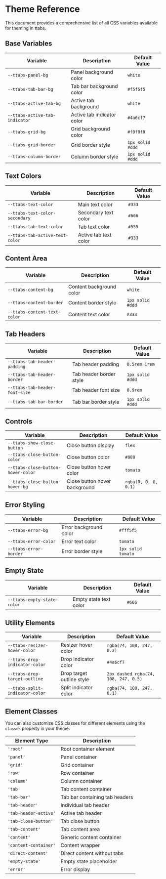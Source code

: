 # Theme Reference

This document provides a comprehensive list of all CSS variables available for theming in ttabs.

## Base Variables

| Variable | Description | Default Value |
| --- | --- | --- |
| `--ttabs-panel-bg` | Panel background color | `white` |
| `--ttabs-tab-bar-bg` | Tab bar background color | `#f5f5f5` |
| `--ttabs-active-tab-bg` | Active tab background | `white` |
| `--ttabs-active-tab-indicator` | Active tab indicator color | `#4a6cf7` |
| `--ttabs-grid-bg` | Grid background color | `#f0f0f0` |
| `--ttabs-grid-border` | Grid border style | `1px solid #ddd` |
| `--ttabs-column-border` | Column border style | `1px solid #ddd` |

## Text Colors

| Variable | Description | Default Value |
| --- | --- | --- |
| `--ttabs-text-color` | Main text color | `#333` |
| `--ttabs-text-color-secondary` | Secondary text color | `#666` |
| `--ttabs-tab-text-color` | Tab text color | `#555` |
| `--ttabs-tab-active-text-color` | Active tab text color | `#333` |

## Content Area

| Variable | Description | Default Value |
| --- | --- | --- |
| `--ttabs-content-bg` | Content background color | `white` |
| `--ttabs-content-border` | Content border style | `1px solid #ddd` |
| `--ttabs-content-text-color` | Content text color | `#333` |

## Tab Headers

| Variable | Description | Default Value |
| --- | --- | --- |
| `--ttabs-tab-header-padding` | Tab header padding | `0.5rem 1rem` |
| `--ttabs-tab-header-border` | Tab header border style | `1px solid #ddd` |
| `--ttabs-tab-header-font-size` | Tab header font size | `0.9rem` |
| `--ttabs-tab-bar-border` | Tab bar border style | `1px solid #ddd` |

## Controls

| Variable | Description | Default Value |
| --- | --- | --- |
| `--ttabs-show-close-button` | Close button display | `flex` |
| `--ttabs-close-button-color` | Close button color | `#888` |
| `--ttabs-close-button-hover-color` | Close button hover color | `tomato` |
| `--ttabs-close-button-hover-bg` | Close button hover background | `rgba(0, 0, 0, 0.1)` |

## Error Styling

| Variable | Description | Default Value |
| --- | --- | --- |
| `--ttabs-error-bg` | Error background color | `#fff5f5` |
| `--ttabs-error-color` | Error text color | `tomato` |
| `--ttabs-error-border` | Error border style | `1px solid tomato` |

## Empty State

| Variable | Description | Default Value |
| --- | --- | --- |
| `--ttabs-empty-state-color` | Empty state text color | `#666` |

## Utility Elements

| Variable | Description | Default Value |
| --- | --- | --- |
| `--ttabs-resizer-hover-color` | Resizer hover color | `rgba(74, 108, 247, 0.3)` |
| `--ttabs-drop-indicator-color` | Drop indicator color | `#4a6cf7` |
| `--ttabs-drop-target-outline` | Drop target outline style | `2px dashed rgba(74, 108, 247, 0.5)` |
| `--ttabs-split-indicator-color` | Split indicator color | `rgba(74, 108, 247, 0.1)` |

## Element Classes

You can also customize CSS classes for different elements using the `classes` property in your theme:

| Element Type | Description |
| --- | --- |
| `'root'` | Root container element |
| `'panel'` | Panel container |
| `'grid'` | Grid container |
| `'row'` | Row container |
| `'column'` | Column container |
| `'tab'` | Tab content container |
| `'tab-bar'` | Tab bar containing tab headers |
| `'tab-header'` | Individual tab header |
| `'tab-header-active'` | Active tab header |
| `'tab-close-button'` | Tab close button |
| `'tab-content'` | Tab content area |
| `'content'` | Generic content container |
| `'content-container'` | Content wrapper |
| `'direct-content'` | Direct content without tabs |
| `'empty-state'` | Empty state placeholder |
| `'error'` | Error display | 